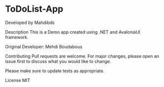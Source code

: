 # ToDoList-App
Developed by Mahdibds

Description 
This is a Demo app created using .NET and AvaloniaUI framework. 

Original Developer:
Mehdi Boudabous 

Contributing 
Pull requests are welcome. For major changes, please open an issue first to discuss what you would like to change.

Please make sure to update tests as appropriate.

License 
MIT 
